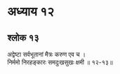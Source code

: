 # अध्याय १२

## श्लोक १३

अद्वेष्टा सर्वभूतानां मैत्रः करुण एव च ।<br>निर्ममो निरहङ्कारः समदुःखसुखः क्षमी ॥ १२-१३॥<br><br>

